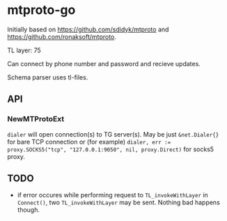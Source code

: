 # mtproto-go
Initially based on https://github.com/sdidyk/mtproto and https://github.com/ronaksoft/mtproto.

TL layer: 75

Can connect by phone number and password and recieve updates.

Schema parser uses tl-files.

## API
### NewMTProtoExt
`dialer` will open connection(s) to TG server(s).
May be just `&net.Dialer{}` for bare TCP connection or (for example)
`dialer, err := proxy.SOCKS5("tcp", "127.0.0.1:9050", nil, proxy.Direct)`
for socks5 proxy.

## TODO
* if error occures while performing request to `TL_invokeWithLayer` in `Connect()`, two `TL_invokeWithLayer` may be sent. Nothing bad happens though.